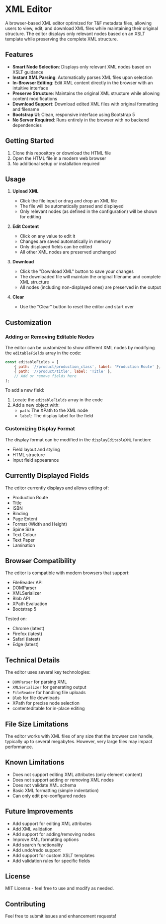 # XML Editor

A browser-based XML editor optimized for T&F metadata files, allowing users to view, edit, and download XML files while maintaining their original structure. The editor displays only relevant nodes based on an XSLT template while preserving the complete XML structure.

## Features

- **Smart Node Selection**: Displays only relevant XML nodes based on XSLT guidance
- **Instant XML Parsing**: Automatically parses XML files upon selection
- **In-Browser Editing**: Edit XML content directly in the browser with an intuitive interface
- **Preserve Structure**: Maintains the original XML structure while allowing content modifications
- **Download Support**: Download edited XML files with original formatting and filename
- **Bootstrap UI**: Clean, responsive interface using Bootstrap 5
- **No Server Required**: Runs entirely in the browser with no backend dependencies

## Getting Started

1. Clone this repository or download the HTML file
2. Open the HTML file in a modern web browser
3. No additional setup or installation required

## Usage

1. **Upload XML**
   - Click the file input or drag and drop an XML file
   - The file will be automatically parsed and displayed
   - Only relevant nodes (as defined in the configuration) will be shown for editing

2. **Edit Content**
   - Click on any value to edit it
   - Changes are saved automatically in memory
   - Only displayed fields can be edited
   - All other XML nodes are preserved unchanged

3. **Download**
   - Click the "Download XML" button to save your changes
   - The downloaded file will maintain the original filename and complete XML structure
   - All nodes (including non-displayed ones) are preserved in the output

4. **Clear**
   - Use the "Clear" button to reset the editor and start over

## Customization

### Adding or Removing Editable Nodes

The editor can be customized to show different XML nodes by modifying the `editableFields` array in the code:

```javascript
const editableFields = [
    { path: '//product/production_class', label: 'Production Route' },
    { path: '//product/title', label: 'Title' },
    // Add or remove fields here
];
```

To add a new field:
1. Locate the `editableFields` array in the code
2. Add a new object with:
   - `path`: The XPath to the XML node
   - `label`: The display label for the field

### Customizing Display Format

The display format can be modified in the `displayEditableXML` function:
- Field layout and styling
- HTML structure
- Input field appearance

## Currently Displayed Fields

The editor currently displays and allows editing of:
- Production Route
- Title
- ISBN
- Binding
- Page Extent
- Format (Width and Height)
- Spine Size
- Text Colour
- Text Paper
- Lamination

## Browser Compatibility

The editor is compatible with modern browsers that support:
- FileReader API
- DOMParser
- XMLSerializer
- Blob API
- XPath Evaluation
- Bootstrap 5

Tested on:
- Chrome (latest)
- Firefox (latest)
- Safari (latest)
- Edge (latest)

## Technical Details

The editor uses several key technologies:
- `DOMParser` for parsing XML
- `XMLSerializer` for generating output
- `FileReader` for handling file uploads
- `Blob` for file downloads
- XPath for precise node selection
- contenteditable for in-place editing

## File Size Limitations

The editor works with XML files of any size that the browser can handle, typically up to several megabytes. However, very large files may impact performance.

## Known Limitations

- Does not support editing XML attributes (only element content)
- Does not support adding or removing XML nodes
- Does not validate XML schema
- Basic XML formatting (simple indentation)
- Can only edit pre-configured nodes

## Future Improvements

- Add support for editing XML attributes
- Add XML validation
- Add support for adding/removing nodes
- Improve XML formatting options
- Add search functionality
- Add undo/redo support
- Add support for custom XSLT templates
- Add validation rules for specific fields

## License

MIT License - feel free to use and modify as needed.

## Contributing

Feel free to submit issues and enhancement requests!